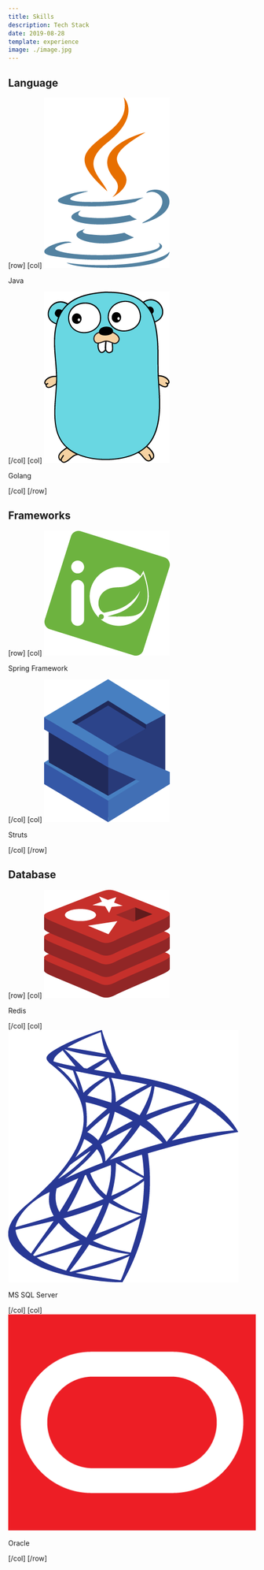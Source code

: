 ```yaml
---
title: Skills
description: Tech Stack
date: 2019-08-28
template: experience
image: ./image.jpg
---
```


## Language

[row]
[col]
![image](./java.png)

Java

[/col]
[col]
![image](./gopher.png)

Golang

[/col]
[/row]

## Frameworks

[row]
[col]
![image](./spring.png)

Spring Framework

[/col]
[col]
![image](./struts.png)

Struts

[/col]
[/row]

## Database

[row]
[col]
![image](./redis.png)

Redis

[/col]
[col]
![image](./mssql.png)

MS SQL Server

[/col]
[col]
![image](./oracle.png)

Oracle

[/col]
[/row]